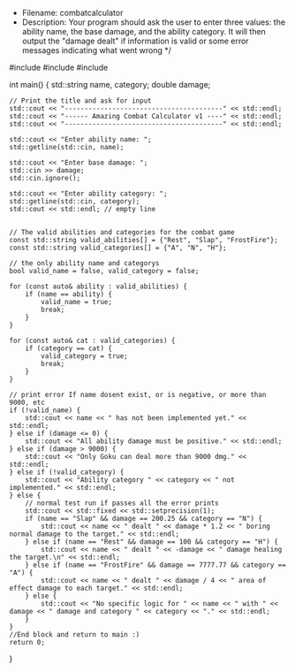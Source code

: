 * Filename: combatcalculator 
* Description: Your program should ask the user to enter three values: the ability name, the base damage, and the
ability category. It will then output the "damage dealt" if information is valid or some error messages
indicating what went wrong
*/  

#include <iostream>
#include <string>
#include <iomanip> 

int main() {
    std::string name, category;
    double damage;

    // Print the title and ask for input 
    std::cout << "----------------------------------------" << std::endl;
    std::cout << "------ Amazing Combat Calculator v1 ----" << std::endl;
    std::cout << "----------------------------------------" << std::endl;

    std::cout << "Enter ability name: ";
    std::getline(std::cin, name);

    std::cout << "Enter base damage: ";
    std::cin >> damage;
    std::cin.ignore();

    std::cout << "Enter ability category: ";
    std::getline(std::cin, category);  
    std::cout << std::endl; // empty line
 

    // The valid abilities and categories for the combat game 
    const std::string valid_abilities[] = {"Rest", "Slap", "FrostFire"};
    const std::string valid_categories[] = {"A", "N", "H"};

    // the only ability name and categorys 
    bool valid_name = false, valid_category = false;

    for (const auto& ability : valid_abilities) {
        if (name == ability) {
            valid_name = true;
            break;
        }
    }

    for (const auto& cat : valid_categories) {
        if (category == cat) {
            valid_category = true;
            break;
        }
    }

    // print error If name dosent exist, or is negative, or more than 9000, etc 
    if (!valid_name) {
        std::cout << name << " has not been implemented yet." << std::endl;
    } else if (damage <= 0) {
        std::cout << "All ability damage must be positive." << std::endl;
    } else if (damage > 9000) {
        std::cout << "Only Goku can deal more than 9000 dmg." << std::endl;
    } else if (!valid_category) {
        std::cout << "Ability category " << category << " not implemented." << std::endl;
    } else { 
        // normal test run if passes all the error prints 
        std::cout << std::fixed << std::setprecision(1);
        if (name == "Slap" && damage == 200.25 && category == "N") {
            std::cout << name << " dealt " << damage * 1.2 << " boring normal damage to the target." << std::endl;
        } else if (name == "Rest" && damage == 100 && category == "H") {
            std::cout << name << " dealt " << -damage << " damage healing the target.\n" << std::endl;
        } else if (name == "FrostFire" && damage == 7777.77 && category == "A") {
            std::cout << name << " dealt " << damage / 4 << " area of effect damage to each target." << std::endl;
        } else {
            std::cout << "No specific logic for " << name << " with " << damage << " damage and category " << category << "." << std::endl;
        }
    }
    //End block and return to main :) 
    return 0;
}
